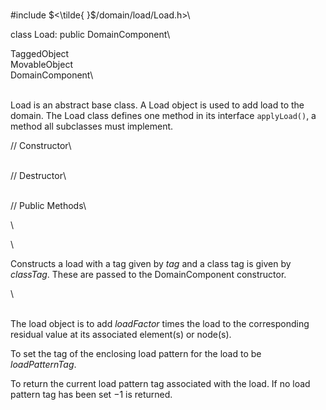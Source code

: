 \
\#include $<\tilde{ }$/domain/load/Load.h$>$\

class Load: public DomainComponent\

TaggedObject\
MovableObject\
DomainComponent\

\
Load is an abstract base class. A Load object is used to add load to the
domain. The Load class defines one method in its interface
`applyLoad()`, a method all subclasses must implement.

// Constructor\

\
// Destructor\

\
// Public Methods\

\

\

Constructs a load with a tag given by *tag* and a class tag is given by
*classTag*. These are passed to the DomainComponent constructor.

\

\
The load object is to add *loadFactor* times the load to the
corresponding residual value at its associated element(s) or node(s).

To set the tag of the enclosing load pattern for the load to be
*loadPatternTag*.

To return the current load pattern tag associated with the load. If no
load pattern tag has been set $-1$ is returned.
